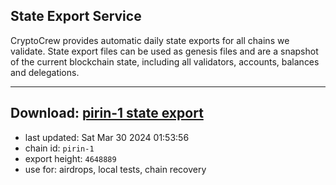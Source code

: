 ## State Export Service
CryptoCrew provides automatic daily state exports for all chains we validate. State export files can be used as genesis files and are a snapshot of the current blockchain state, including all validators, accounts, balances and delegations.

---
**Download: [pirin-1 state export](https://dl-eu2.ccvalidators.com/SERVICE/nolus/pirin-1_export_4648889.json)**
---

- last updated: Sat Mar 30 2024 01:53:56
- chain id: `pirin-1`
- export height: `4648889`
- use for: airdrops, local tests, chain recovery
